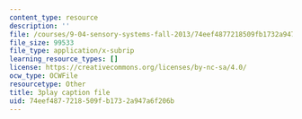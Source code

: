 ```yaml
---
content_type: resource
description: ''
file: /courses/9-04-sensory-systems-fall-2013/74eef4877218509fb1732a947a6f206b_qubzQvNNaLI.vtt
file_size: 99533
file_type: application/x-subrip
learning_resource_types: []
license: https://creativecommons.org/licenses/by-nc-sa/4.0/
ocw_type: OCWFile
resourcetype: Other
title: 3play caption file
uid: 74eef487-7218-509f-b173-2a947a6f206b
---
```

